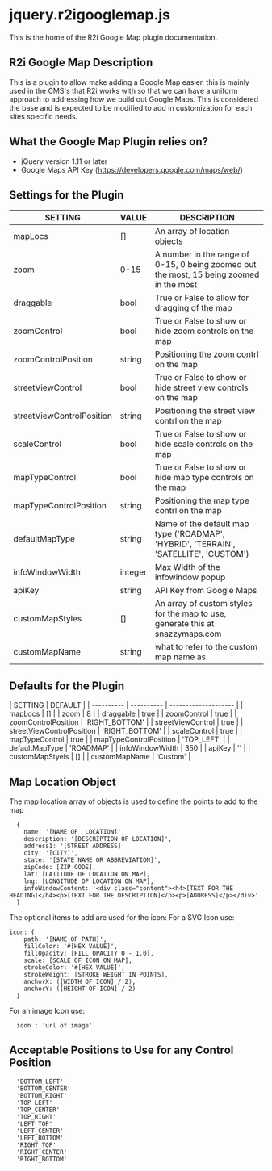 # jquery.r2igooglemap.js
This is the home of the R2i Google Map plugin documentation.

R2i Google Map Description
--------------------------------------
This is a plugin to allow make adding a Google Map easier, this is mainly used in the CMS's that R2i works with so that we can have a uniform approach to addressing how we build out Google Maps.  This is considered the base and is expected to be modified to add in customization for each sites specific needs.

What the Google Map Plugin relies on?
--------------------------------------
* jQuery version 1.11 or later
* Google Maps API Key (https://developers.google.com/maps/web/) 

Settings for the Plugin
--------------------------------------
| SETTING | VALUE | DESCRIPTION |
| ---------- |  ---------- |  -------------------- | 
| mapLocs | [] | An array of location objects |
| zoom | 0-15 | A number in the range of 0-15, 0 being zoomed out the most, 15 being zoomed in the most |
| draggable | bool | True or False to allow for dragging of the map |
| zoomControl | bool | True or False to show or hide zoom controls on the map |
| zoomControlPosition | string | Positioning the zoom contrl on the map |
| streetViewControl | bool | True or False to show or hide street view controls on the map |
| streetViewControlPosition | string | Positioning the street view contrl on the map |
| scaleControl | bool | True or False to show or hide scale controls on the map |
| mapTypeControl | bool | True or False to show or hide map type controls on the map |
| mapTypeControlPosition | string | Positioning the map type contrl on the map |
| defaultMapType | string | Name of the default map type ('ROADMAP', 'HYBRID', 'TERRAIN', 'SATELLITE', 'CUSTOM') |
| infoWindowWidth | integer | Max Width of the infowindow popup |
| apiKey | string | API Key from Google Maps |
| customMapStyles | [] | An array of custom styles for the map to use, generate this at snazzymaps.com |
| customMapName | string | what to refer to the custom map name as |

Defaults for the Plugin
--------------------------------------
| SETTING | DEFAULT |
| ---------- |  ---------- |  -------------------- | 
| mapLocs | [] |
| zoom | 8 |
| draggable | true |
| zoomControl | true |
| zoomControlPosition | 'RIGHT_BOTTOM' |
| streetViewControl | true |
| streetViewControlPosition | 'RIGHT_BOTTOM' |
| scaleControl | true |
| mapTypeControl | true |
| mapTypeControlPosition | 'TOP_LEFT' |
| defaultMapType | 'ROADMAP' |
| infoWindowWidth | 350 |
| apiKey | '' |
| customMapStyels | [] |
| customMapName | 'Custom' |

Map Location Object
--------------------------------------
The map location array of objects is used to define the points to add to the map
```
  {
    name: '[NAME OF  LOCATION]',
    description: '[DESCRIPTION OF LOCATION]',
    address1: '[STREET ADDRESS]'
    city: '[CITY]',
    state: '[STATE NAME OR ABBREVIATION]',
    zipCode: [ZIP CODE],
    lat: [LATITUDE OF LOCATION ON MAP],
    lng: [LONGITUDE OF LOCATION ON MAP],
    infoWindowContent: '<div class="content"><h4>[TEXT FOR THE HEADING]</h4><p>[TEXT FOR THE DESCRIPTION]</p><p>[ADDRESS]</p></div>'
  }
```
The optional items to add are used for the icon:
For a SVG Icon use:
```
icon: {
    path: '[NAME OF PATH]',
    fillColor: '#[HEX VALUE]',
    fillOpacity: [FILL OPACITY 0 - 1.0],
    scale: [SCALE OF ICON ON MAP],
    strokeColor: '#[HEX VALUE]',
    strokeWeight: [STROKE WEIGHT IN POINTS],
    anchorX: ([WIDTH OF ICON] / 2), 
    anchorY: ([HEIGHT OF ICON] / 2)
  }
```

For an image Icon use:
```
  icon : 'url of image'`
```

Acceptable Positions to Use for any Control Position
--------------------------------------
```
  'BOTTOM_LEFT'
  'BOTTOM_CENTER'
  'BOTTOM_RIGHT'
  'TOP_LEFT'
  'TOP_CENTER'
  'TOP_RIGHT'
  'LEFT_TOP'
  'LEFT_CENTER'
  'LEFT_BOTTOM'
  'RIGHT_TOP'
  'RIGHT_CENTER'
  'RIGHT_BOTTOM'
```
